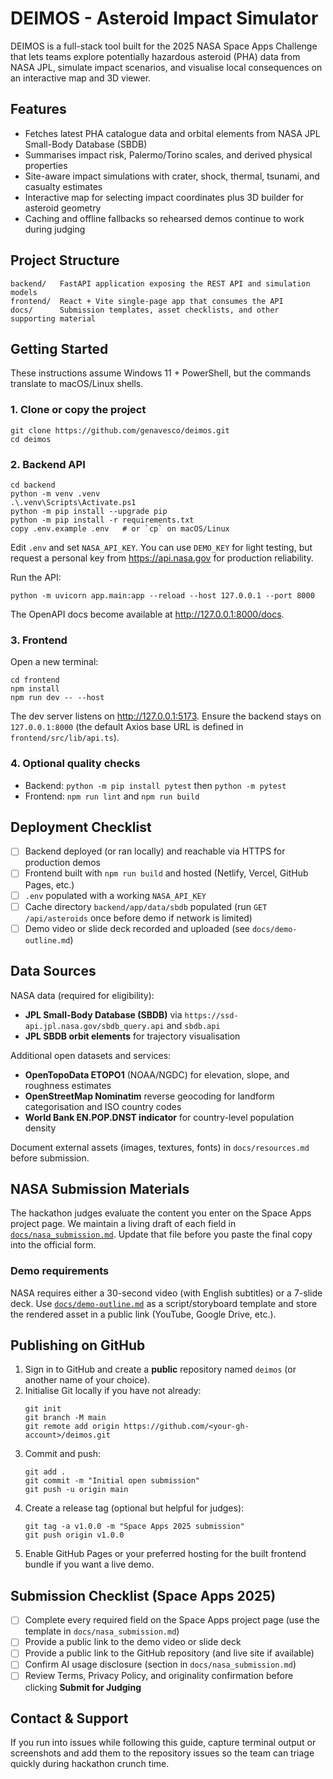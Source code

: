 # DEIMOS - Asteroid Impact Simulator

DEIMOS is a full-stack tool built for the 2025 NASA Space Apps Challenge that lets teams explore potentially hazardous asteroid (PHA) data from NASA JPL, simulate impact scenarios, and visualise local consequences on an interactive map and 3D viewer.

## Features
- Fetches latest PHA catalogue data and orbital elements from NASA JPL Small-Body Database (SBDB)
- Summarises impact risk, Palermo/Torino scales, and derived physical properties
- Site-aware impact simulations with crater, shock, thermal, tsunami, and casualty estimates
- Interactive map for selecting impact coordinates plus 3D builder for asteroid geometry
- Caching and offline fallbacks so rehearsed demos continue to work during judging

## Project Structure
```
backend/   FastAPI application exposing the REST API and simulation models
frontend/  React + Vite single-page app that consumes the API
docs/      Submission templates, asset checklists, and other supporting material
```

## Getting Started
These instructions assume Windows 11 + PowerShell, but the commands translate to macOS/Linux shells.

### 1. Clone or copy the project
```
git clone https://github.com/genavesco/deimos.git
cd deimos
```

### 2. Backend API
```
cd backend
python -m venv .venv
.\.venv\Scripts\Activate.ps1
python -m pip install --upgrade pip
python -m pip install -r requirements.txt
copy .env.example .env   # or `cp` on macOS/Linux
```
Edit `.env` and set `NASA_API_KEY`. You can use `DEMO_KEY` for light testing, but request a personal key from https://api.nasa.gov for production reliability.

Run the API:
```
python -m uvicorn app.main:app --reload --host 127.0.0.1 --port 8000
```
The OpenAPI docs become available at http://127.0.0.1:8000/docs.

### 3. Frontend
Open a new terminal:
```
cd frontend
npm install
npm run dev -- --host
```
The dev server listens on http://127.0.0.1:5173. Ensure the backend stays on `127.0.0.1:8000` (the default Axios base URL is defined in `frontend/src/lib/api.ts`).

### 4. Optional quality checks
- Backend: `python -m pip install pytest` then `python -m pytest`
- Frontend: `npm run lint` and `npm run build`

## Deployment Checklist
- [ ] Backend deployed (or ran locally) and reachable via HTTPS for production demos
- [ ] Frontend built with `npm run build` and hosted (Netlify, Vercel, GitHub Pages, etc.)
- [ ] `.env` populated with a working `NASA_API_KEY`
- [ ] Cache directory `backend/app/data/sbdb` populated (run `GET /api/asteroids` once before demo if network is limited)
- [ ] Demo video or slide deck recorded and uploaded (see `docs/demo-outline.md`)

## Data Sources
NASA data (required for eligibility):
- **JPL Small-Body Database (SBDB)** via `https://ssd-api.jpl.nasa.gov/sbdb_query.api` and `sbdb.api`
- **JPL SBDB orbit elements** for trajectory visualisation

Additional open datasets and services:
- **OpenTopoData ETOPO1** (NOAA/NGDC) for elevation, slope, and roughness estimates
- **OpenStreetMap Nominatim** reverse geocoding for landform categorisation and ISO country codes
- **World Bank EN.POP.DNST indicator** for country-level population density

Document external assets (images, textures, fonts) in `docs/resources.md` before submission.

## NASA Submission Materials
The hackathon judges evaluate the content you enter on the Space Apps project page. We maintain a living draft of each field in [`docs/nasa_submission.md`](docs/nasa_submission.md). Update that file before you paste the final copy into the official form.

### Demo requirements
NASA requires either a 30-second video (with English subtitles) or a 7-slide deck. Use [`docs/demo-outline.md`](docs/demo-outline.md) as a script/storyboard template and store the rendered asset in a public link (YouTube, Google Drive, etc.).

## Publishing on GitHub
1. Sign in to GitHub and create a **public** repository named `deimos` (or another name of your choice).
2. Initialise Git locally if you have not already:
   ```
   git init
   git branch -M main
   git remote add origin https://github.com/<your-gh-account>/deimos.git
   ```
3. Commit and push:
   ```
   git add .
   git commit -m "Initial open submission"
   git push -u origin main
   ```
4. Create a release tag (optional but helpful for judges):
   ```
   git tag -a v1.0.0 -m "Space Apps 2025 submission"
   git push origin v1.0.0
   ```
5. Enable GitHub Pages or your preferred hosting for the built frontend bundle if you want a live demo.

## Submission Checklist (Space Apps 2025)
- [ ] Complete every required field on the Space Apps project page (use the template in `docs/nasa_submission.md`)
- [ ] Provide a public link to the demo video or slide deck
- [ ] Provide a public link to the GitHub repository (and live site if available)
- [ ] Confirm AI usage disclosure (section in `docs/nasa_submission.md`)
- [ ] Review Terms, Privacy Policy, and originality confirmation before clicking **Submit for Judging**

## Contact & Support
If you run into issues while following this guide, capture terminal output or screenshots and add them to the repository issues so the team can triage quickly during hackathon crunch time.
